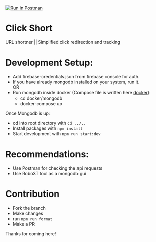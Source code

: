 [![Run in Postman](https://run.pstmn.io/button.svg)](https://app.getpostman.com/run-collection/c60541c6f2aece35129b)

# Click Short

URL shortner || Simplified click redirection and tracking

# Development Setup:
- Add firebase-credentials.json from firebase console for auth.
- If you have already mongodb installed on your system, run it. \
 OR
- Run mongodb inside docker (Compose file is written here [docker](/docker/mongodb/docker-compose.yml)):
  - cd docker/mongodb
  - docker-compose up

Once Mongodb is up:

- cd into root directory with `cd ../..`
- Install packages with `npm install`
- Start development with `npm run start:dev`

# Recommendations:

- Use Postman for checking the api requests
- Use Robo3T tool as a mongodb gui


# Contribution

- Fork the branch
- Make changes
- run `npm run format`
- Make a PR

Thanks for coming here! 
